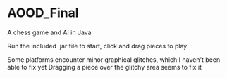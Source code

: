 # AOOD_Final
A chess game and AI in Java

Run the included .jar file to start, click and drag pieces to play

Some platforms encounter minor graphical glitches, which I haven't been able to fix yet
Dragging a piece over the glitchy area seems to fix it
